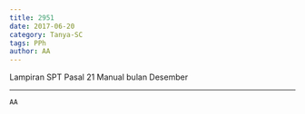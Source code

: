 ```yaml
---
title: 2951
date: 2017-06-20
category: Tanya-SC
tags: PPh
author: AA
---
```


Lampiran SPT Pasal 21 Manual bulan Desember

---



`AA`
